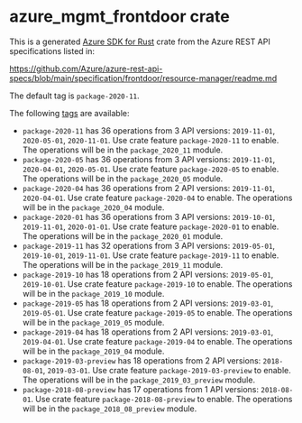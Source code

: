 # azure_mgmt_frontdoor crate

This is a generated [Azure SDK for Rust](https://github.com/Azure/azure-sdk-for-rust) crate from the Azure REST API specifications listed in:

https://github.com/Azure/azure-rest-api-specs/blob/main/specification/frontdoor/resource-manager/readme.md

The default tag is `package-2020-11`.

The following [tags](https://github.com/Azure/azure-sdk-for-rust/blob/main/services/tags.md) are available:

- `package-2020-11` has 36 operations from 3 API versions: `2019-11-01`, `2020-05-01`, `2020-11-01`. Use crate feature `package-2020-11` to enable. The operations will be in the `package_2020_11` module.
- `package-2020-05` has 36 operations from 3 API versions: `2019-11-01`, `2020-04-01`, `2020-05-01`. Use crate feature `package-2020-05` to enable. The operations will be in the `package_2020_05` module.
- `package-2020-04` has 36 operations from 2 API versions: `2019-11-01`, `2020-04-01`. Use crate feature `package-2020-04` to enable. The operations will be in the `package_2020_04` module.
- `package-2020-01` has 36 operations from 3 API versions: `2019-10-01`, `2019-11-01`, `2020-01-01`. Use crate feature `package-2020-01` to enable. The operations will be in the `package_2020_01` module.
- `package-2019-11` has 32 operations from 3 API versions: `2019-05-01`, `2019-10-01`, `2019-11-01`. Use crate feature `package-2019-11` to enable. The operations will be in the `package_2019_11` module.
- `package-2019-10` has 18 operations from 2 API versions: `2019-05-01`, `2019-10-01`. Use crate feature `package-2019-10` to enable. The operations will be in the `package_2019_10` module.
- `package-2019-05` has 18 operations from 2 API versions: `2019-03-01`, `2019-05-01`. Use crate feature `package-2019-05` to enable. The operations will be in the `package_2019_05` module.
- `package-2019-04` has 18 operations from 2 API versions: `2019-03-01`, `2019-04-01`. Use crate feature `package-2019-04` to enable. The operations will be in the `package_2019_04` module.
- `package-2019-03-preview` has 18 operations from 2 API versions: `2018-08-01`, `2019-03-01`. Use crate feature `package-2019-03-preview` to enable. The operations will be in the `package_2019_03_preview` module.
- `package-2018-08-preview` has 17 operations from 1 API versions: `2018-08-01`. Use crate feature `package-2018-08-preview` to enable. The operations will be in the `package_2018_08_preview` module.